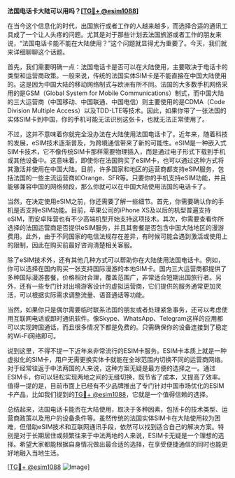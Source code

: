 **法国电话卡大陆可以用吗？[[TG💪+ @esim1088](https://t.me/s/esim1088)]**

在当今这个信息化的时代，出国旅行或者工作的人越来越多，而选择合适的通讯工具成了一个让人头疼的问题。尤其是对于那些计划去法国旅游或者工作的朋友来说，“法国电话卡能不能在大陆使用？”这个问题就显得尤为重要了。今天，我们就来详细聊聊这个话题。

首先，我们需要明确一点：法国电话卡是否可以在大陆使用，主要取决于电话卡的类型和运营商政策。一般来说，传统的法国实体SIM卡是不能直接在中国大陆使用的。这是因为中国大陆的移动网络制式与欧洲有所不同。法国的大多数手机网络采用的是GSM（Global System for Mobile Communications）制式，而中国大陆的三大运营商（中国移动、中国联通、中国电信）则主要使用的是CDMA（Code Division Multiple Access）以及TDD-LTE等技术。因此，如果你带了一张法国的实体SIM卡到中国，你的手机可能无法识别这张卡，也就无法正常使用了。

不过，这并不意味着你就完全没办法在大陆使用法国电话卡了。近年来，随着科技的发展，eSIM技术逐渐普及，为跨境通信带来了新的可能性。eSIM是一种嵌入式SIM卡技术，它不像传统SIM卡那样需要物理插入，而是通过电子形式下载到手机或其他设备中。这意味着，即使你在法国购买了eSIM卡，也可以通过这种方式将其激活并使用在中国大陆。目前，许多国家和地区的运营商都支持eSIM服务，包括法国的一些主流运营商如Orange、SFR等。只要你的手机支持eSIM功能，并且能够兼容中国的网络频段，那么你就可以在中国大陆使用法国的电话卡了。

当然，在决定使用eSIM之前，你还需要了解一些细节。首先，你需要确认你的手机是否支持eSIM功能。目前，苹果公司的iPhone XS及以后的机型普遍支持eSIM，而安卓阵营也有不少高端机型开始支持这项技术。其次，你需要查看你所选择的法国运营商是否提供eSIM服务，并且其套餐是否包含中国大陆地区的漫游费用。此外，由于不同国家的电信法规存在差异，有时候可能会遇到激活或使用上的限制，因此在购买前最好咨询清楚相关客服。

除了eSIM技术外，还有其他几种方式可以帮助你在大陆使用法国电话卡。例如，你可以选择在国内购买一张支持国际漫游的本地SIM卡。国内三大运营商都提供了多种国际漫游套餐，价格相对合理，覆盖范围广，非常适合短期出国旅行者。另外，还有一些专门针对出境游客设计的虚拟运营商，它们提供的服务通常更加灵活，可以根据实际需求调整流量、语音通话等功能。

当然，如果你只是偶尔需要临时联系法国的朋友或者处理紧急事务，还可以考虑使用互联网电话或即时通讯软件。像Skype、WhatsApp、Telegram这样的应用都可以实现跨国通话，而且很多情况下都是免费的。只需确保你的设备连接到了稳定的Wi-Fi网络即可。

说到这里，不得不提一下近年来非常流行的ESIM卡服务。ESIM卡本质上就是一种虚拟化的SIM卡，用户无需更换实体卡就能在全球范围内切换不同的运营商网络。对于经常往返于中法两国的人来说，这种方案无疑是最方便的选择之一。通过ESIM卡，你可以轻松实现两地之间的无缝切换，既节省了成本，又提高了效率。值得一提的是，目前市面上已经有不少品牌推出了专门针对中国市场优化的ESIM卡产品，比如我们提到的[TG💪+ @esim1088](https://t.me/s/esim1088)，它就是一个值得信赖的选择。

总结起来，法国电话卡能否在大陆使用，取决于多种因素，包括卡的技术类型、运营商政策以及用户的设备条件等。虽然传统的法国实体SIM卡在大陆使用较为困难，但借助eSIM技术和互联网通讯手段，依然可以找到适合自己的解决方案。特别是对于长期居住或频繁往来于中法两地的人来说，ESIM卡无疑是一个理想的选择。希望大家都能根据自身情况做出最合适的选择，在享受便捷通信的同时也能更好地融入当地生活。

[[TG💪+ @esim1088](https://t.me/s/esim1088) ![Image](https://i.postimg.cc/4NQfJmqS/Snipaste-2025-05-13-00-14-12.png)]